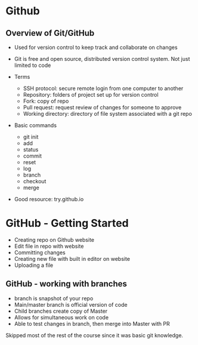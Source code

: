 # Github
## Overview of Git/GitHub
- Used for version control to keep track and collaborate on changes
- Git is free and open source, distributed version control system. Not just limited to code
- Terms
    - SSH protocol: secure remote login from one computer to another
    - Repository: folders of project set up for version control
    - Fork: copy of repo
    - Pull request: request review of changes for someone to approve
    - Working directory: directory of file system associated with a git repo
    
- Basic commands
    - git init
    - add
    - status
    - commit
    - reset
    - log
    - branch
    - checkout
    - merge
    
- Good resource: try.github.io

# GitHub - Getting Started
- Creating repo on Github website
- Edit file in repo with website
- Committing changes
- Creating new file with built in editor on website
- Uploading a file

## GitHub - working with branches
- branch is snapshot of your repo
- Main/master branch is official version of code
- Child branches create copy of Master
- Allows for simultaneous work on code
- Able to test changes in branch, then merge into Master with PR

Skipped most of the rest of the course since it was basic git knowledge.

